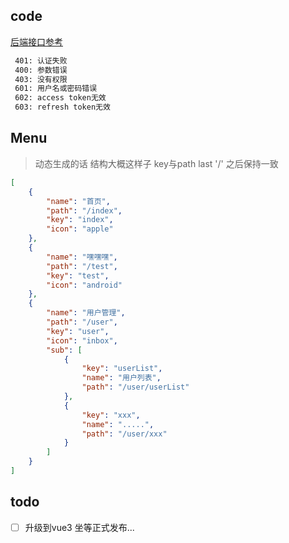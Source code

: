 ## code

[后端接口参考](https://github.com/boot-vue/app)

```bash
 401: 认证失败
 400: 参数错误
 403: 没有权限
 601: 用户名或密码错误
 602: access token无效
 603: refresh token无效
```

## Menu

> 动态生成的话 结构大概这样子  key与path last '/' 之后保持一致

```json
[
    {
        "name": "首页",
        "path": "/index",
        "key": "index",
        "icon": "apple"
    },
    {
        "name": "嘿嘿嘿",
        "path": "/test",
        "key": "test",
        "icon": "android"
    },
    {
        "name": "用户管理",
        "path": "/user",
        "key": "user",
        "icon": "inbox",
        "sub": [
            {
                "key": "userList",
                "name": "用户列表",
                "path": "/user/userList"
            },
            {
                "key": "xxx",
                "name": ".....",
                "path": "/user/xxx"
            }
        ]
    }
]
```

## todo

- [ ] 升级到vue3  坐等正式发布...
